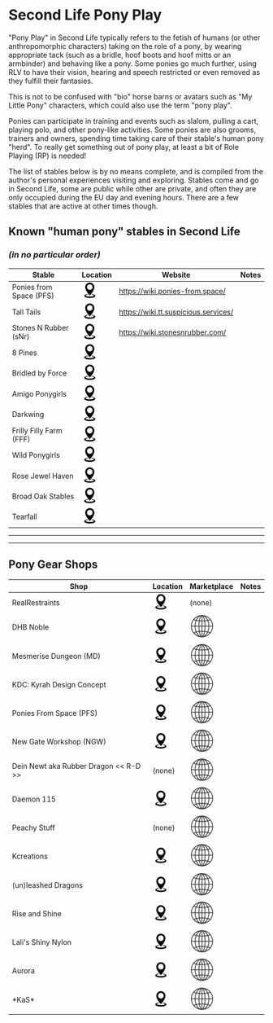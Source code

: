 # Second Life Pony Play

"Pony Play" in Second Life typically refers to the fetish of humans (or other anthropomorphic characters) taking on the role of a pony, by wearing appropriate tack (such as a bridle, hoof boots and hoof mitts or an armbinder) and behaving like a pony.  Some ponies go much further, using RLV to have their vision, hearing and speech restricted or even removed as they fulfill their fantasies.

This is not to be confused with "bio" horse barns or avatars such as "My Little Pony" characters, which could also use the term "pony play".

Ponies can participate in training and events such as slalom, pulling a cart, playing polo, and other pony-like activities.  Some ponies are also grooms, trainers and owners, spending time taking care of their stable's human pony "herd".  To really get something out of pony play, at least a bit of Role Playing (RP) is needed!

The list of stables below is by no means complete, and is compiled from the author's personal experiences visiting and exploring.  Stables come and go in Second Life, some are public while other are private, and often they are only occupied during the EU day and evening hours.  There are a few stables that are active at other times though.

## Known "human pony" stables in Second Life

### *(in no particular order)*

| Stable | Location | Website | Notes |
| ------ | -------- | ------- | ----- |
| Ponies from Space (PFS) | [![LM link](assets/loc-pin.jpg)](https://maps.secondlife.com/secondlife/Bella%20Amicizia/111/6/33) | <https://wiki.ponies-from.space/> |
| Tall Tails | [![LM link](assets/loc-pin.jpg)](https://maps.secondlife.com/secondlife/Tall%20Tails%20Meadow/90/183/26) | <https://wiki.tt.suspicious.services/> |
|Stones N Rubber (sNr) | [![LM link](assets/loc-pin.jpg)](https://maps.secondlife.com/secondlife/Kinky%20Magic/78/4/21) | <https://wiki.stonesnrubber.com/> |
| 8 Pines | [![LM link](assets/loc-pin.jpg)](https://maps.secondlife.com/secondlife/Hidden%20Isle/203/101/34) | |
| Bridled by Force | [![LM link](assets/loc-pin.jpg)](https://maps.secondlife.com/secondlife/Gordburg/13/134/23) | |
| Amigo Ponygirls | [![LM link](assets/loc-pin.jpg)](https://maps.secondlife.com/secondlife/Thunder%20Hallows/103/56/23) | |
| Darkwing | [![LM link](assets/loc-pin.jpg)](null) | |
| Frilly Filly Farm (FFF) | [![LM link](assets/loc-pin.jpg)](https://maps.secondlife.com/secondlife/Bulgogi/102/158/86) | |
| Wild Ponygirls | [![LM link](assets/loc-pin.jpg)](https://maps.secondlife.com/secondlife/The%20Farthest%20Shore/127/121/22) | |
| Rose Jewel Haven | [![LM link](assets/loc-pin.jpg)](https://maps.secondlife.com/secondlife/Coral%20Winds/245/227/19) | |
| Broad Oak Stables| [![LM link](assets/loc-pin.jpg)](https://maps.secondlife.com/secondlife/DiLemma%20City/71/42/21) | |
| Tearfall | [![LM link](assets/loc-pin.jpg)](https://maps.secondlife.com/secondlife/Tearfall/175/154/25) | |

-----
-----

## Pony Gear Shops

| Shop                   | Location | Marketplace | Notes |
| ----                   | -------- | ----------- | ----- |
| RealRestraints         |  [![LM link](assets/loc-pin.jpg)](https://maps.secondlife.com/secondlife/Pak/76/61/105) | (none)      |       |
| DHB Noble              | [![LM link](assets/loc-pin.jpg)](https://maps.secondlife.com/secondlife/Enthrall%20Island/171/63/40) | [![MP link](assets/globe-icon.jpg)](https://marketplace.secondlife.com/stores/186381/search?search%5Bkeywords%5D=pony) | |
| Mesmerise Dungeon (MD) | [![LM link](assets/loc-pin.jpg)](https://maps.secondlife.com/secondlife/MD/63/63/26) | [![MP link](assets/globe-icon.jpg)](https://marketplace.secondlife.com/stores/122062/search?search%5Bkeywords%5D=pony) | |
| KDC: Kyrah Design Concept | [![LM link](assets/loc-pin.jpg)](https://maps.secondlife.com/secondlife/dead%20realm/128/128/604) | [![MP link](assets/globe-icon.jpg)](https://marketplace.secondlife.com/stores/235/search?search%5Bkeywords%5D=pony)
| Ponies From Space (PFS) | [![LM link](assets/loc-pin.jpg)](https://maps.secondlife.com/secondlife/Bella%20Amicizia/111/6/33) | [![MP link](assets/globe-icon.jpg)](https://marketplace.secondlife.com/stores/174040) | |
| New Gate Workshop (NGW) | [![LM link](assets/loc-pin.jpg)](https://maps.secondlife.com/secondlife/Oasis%20Paradise/59/76/2061) | [![MP link](assets/globe-icon.jpg)](https://marketplace.secondlife.com/stores/171122/search?search%5Bkeywords%5D=pony) | |
| Dein Newt aka Rubber Dragon << R-D >> | (none) | [![MP link](assets/globe-icon.jpg)](https://marketplace.secondlife.com/stores/49920) | |
| Daemon 115 | [![LM link](assets/loc-pin.jpg)](https://maps.secondlife.com/secondlife/Envision/90/127/1001) | [![MP link](assets/globe-icon.jpg)](https://marketplace.secondlife.com/stores/211168/search?search%5Bkeywords%5D=pony) | |
| Peachy Stuff | (none) | [![MP link](assets/globe-icon.jpg)](https://marketplace.secondlife.com/stores/183636/search?search%5Bkeywords%5D=pony) | |
| Kcreations | [![LM link](assets/loc-pin.jpg)](https://maps.secondlife.com/secondlife/Lineside/130/238/597) | [![MP link](assets/globe-icon.jpg)](https://marketplace.secondlife.com/stores/5224/search?search%5Bkeywords%5D=pony) | |
| (un)leashed Dragons | [![LM link](assets/loc-pin.jpg)](https://maps.secondlife.com/secondlife/The%20Farthest%20Shore/105/135/22) | [![MP link](assets/globe-icon.jpg)](https://marketplace.secondlife.com/stores/165617) | |
| Rise and Shine | [![LM link](assets/loc-pin.jpg)](null) | [![MP link](assets/globe-icon.jpg)](https://marketplace.secondlife.com/stores/169810)
| Lali's Shiny Nylon | [![LM link](assets/loc-pin.jpg)](https://maps.secondlife.com/secondlife/Ingvar/194/162/3701) | [![MP link](assets/globe-icon.jpg)](https://marketplace.secondlife.com/stores/45303/search?search%5Bkeywords%5D=pony) | |
| Aurora | [![LM link](assets/loc-pin.jpg)](https://maps.secondlife.com/secondlife/Veles%202/128/171/21) | [![MP link](assets/globe-icon.jpg)](https://marketplace.secondlife.com/stores/217512/search?search%5Bkeywords%5D=pony) | |
| \*KaS\* | [![LM link](assets/loc-pin.jpg)](https://maps.secondlife.com/secondlife/Sandor/91/161/37/) | [![MP link](assets/globe-icon.jpg)](https://marketplace.secondlife.com/stores/63888/) | |
